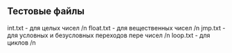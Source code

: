 ## Тестовые файлы
int.txt   - для целых чисел /n
float.txt - для вещественных чисел /n
jmp.txt   - для условных и безусловных переходов пере чисел /n
loop.txt  - для циклов /n